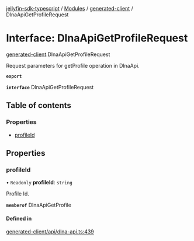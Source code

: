 [jellyfin-sdk-typescript](../README.md) / [Modules](../modules.md) / [generated-client](../modules/generated_client.md) / DlnaApiGetProfileRequest

# Interface: DlnaApiGetProfileRequest

[generated-client](../modules/generated_client.md).DlnaApiGetProfileRequest

Request parameters for getProfile operation in DlnaApi.

**`export`**

**`interface`** DlnaApiGetProfileRequest

## Table of contents

### Properties

- [profileId](generated_client.DlnaApiGetProfileRequest.md#profileid)

## Properties

### profileId

• `Readonly` **profileId**: `string`

Profile Id.

**`memberof`** DlnaApiGetProfile

#### Defined in

[generated-client/api/dlna-api.ts:439](https://github.com/thornbill/jellyfin-sdk-typescript/blob/350a9a5/src/generated-client/api/dlna-api.ts#L439)
